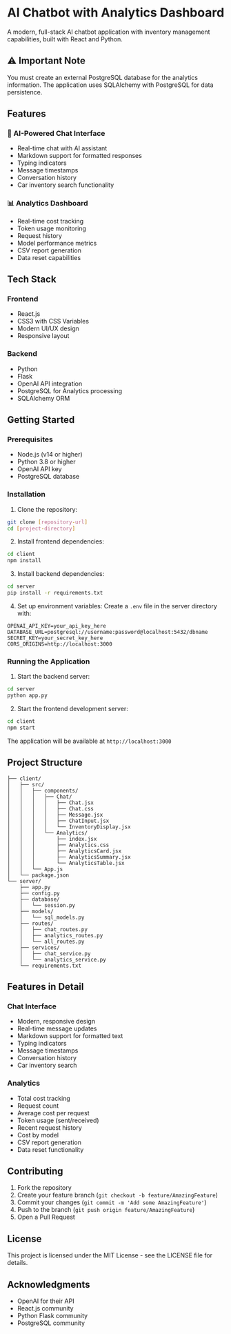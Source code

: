 # AI Chatbot with Analytics Dashboard

A modern, full-stack AI chatbot application with inventory management capabilities, built with React and Python.

## ⚠️ Important Note
You must create an external PostgreSQL database for the analytics information. The application uses SQLAlchemy with PostgreSQL for data persistence.

## Features

### 🤖 AI-Powered Chat Interface
- Real-time chat with AI assistant
- Markdown support for formatted responses
- Typing indicators
- Message timestamps
- Conversation history
- Car inventory search functionality

### 📊 Analytics Dashboard
- Real-time cost tracking
- Token usage monitoring
- Request history
- Model performance metrics
- CSV report generation
- Data reset capabilities

## Tech Stack

### Frontend
- React.js
- CSS3 with CSS Variables
- Modern UI/UX design
- Responsive layout

### Backend
- Python
- Flask
- OpenAI API integration
- PostgreSQL for Analytics processing
- SQLAlchemy ORM

## Getting Started

### Prerequisites
- Node.js (v14 or higher)
- Python 3.8 or higher
- OpenAI API key
- PostgreSQL database

### Installation

1. Clone the repository:
```bash
git clone [repository-url]
cd [project-directory]
```

2. Install frontend dependencies:
```bash
cd client
npm install
```

3. Install backend dependencies:
```bash
cd server
pip install -r requirements.txt
```

4. Set up environment variables:
Create a `.env` file in the server directory with:
```
OPENAI_API_KEY=your_api_key_here
DATABASE_URL=postgresql://username:password@localhost:5432/dbname
SECRET_KEY=your_secret_key_here
CORS_ORIGINS=http://localhost:3000
```

### Running the Application

1. Start the backend server:
```bash
cd server
python app.py
```

2. Start the frontend development server:
```bash
cd client
npm start
```

The application will be available at `http://localhost:3000`

## Project Structure

```
├── client/
│   ├── src/
│   │   ├── components/
│   │   │   ├── Chat/
│   │   │   │   ├── Chat.jsx
│   │   │   │   ├── Chat.css
│   │   │   │   ├── Message.jsx
│   │   │   │   ├── ChatInput.jsx
│   │   │   │   └── InventoryDisplay.jsx
│   │   │   └── Analytics/
│   │   │       ├── index.jsx
│   │   │       ├── Analytics.css
│   │   │       ├── AnalyticsCard.jsx
│   │   │       ├── AnalyticsSummary.jsx
│   │   │       └── AnalyticsTable.jsx
│   │   └── App.js
│   └── package.json
└── server/
    ├── app.py
    ├── config.py
    ├── database/
    │   └── session.py
    ├── models/
    │   └── sql_models.py
    ├── routes/
    │   ├── chat_routes.py
    │   ├── analytics_routes.py
    │   └── all_routes.py
    ├── services/
    │   ├── chat_service.py
    │   └── analytics_service.py
    └── requirements.txt
```

## Features in Detail

### Chat Interface
- Modern, responsive design
- Real-time message updates
- Markdown support for formatted text
- Typing indicators
- Message timestamps
- Conversation history
- Car inventory search

### Analytics
- Total cost tracking
- Request count
- Average cost per request
- Token usage (sent/received)
- Recent request history
- Cost by model
- CSV report generation
- Data reset functionality

## Contributing

1. Fork the repository
2. Create your feature branch (`git checkout -b feature/AmazingFeature`)
3. Commit your changes (`git commit -m 'Add some AmazingFeature'`)
4. Push to the branch (`git push origin feature/AmazingFeature`)
5. Open a Pull Request

## License

This project is licensed under the MIT License - see the LICENSE file for details.

## Acknowledgments

- OpenAI for their API
- React.js community
- Python Flask community
- PostgreSQL community
